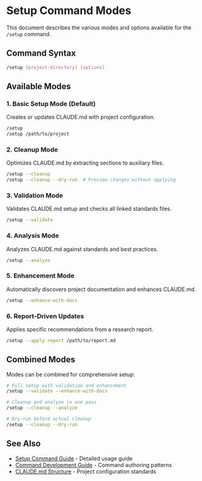# Setup Command Modes

This document describes the various modes and options available for the `/setup` command.

## Command Syntax

```bash
/setup [project-directory] [options]
```

## Available Modes

### 1. Basic Setup Mode (Default)
Creates or updates CLAUDE.md with project configuration.

```bash
/setup
/setup /path/to/project
```

### 2. Cleanup Mode
Optimizes CLAUDE.md by extracting sections to auxiliary files.

```bash
/setup --cleanup
/setup --cleanup --dry-run  # Preview changes without applying
```

### 3. Validation Mode
Validates CLAUDE.md setup and checks all linked standards files.

```bash
/setup --validate
```

### 4. Analysis Mode
Analyzes CLAUDE.md against standards and best practices.

```bash
/setup --analyze
```

### 5. Enhancement Mode
Automatically discovers project documentation and enhances CLAUDE.md.

```bash
/setup --enhance-with-docs
```

### 6. Report-Driven Updates
Applies specific recommendations from a research report.

```bash
/setup --apply-report /path/to/report.md
```

## Combined Modes

Modes can be combined for comprehensive setup:

```bash
# Full setup with validation and enhancement
/setup --validate --enhance-with-docs

# Cleanup and analyze in one pass
/setup --cleanup --analyze

# Dry-run before actual cleanup
/setup --cleanup --dry-run
```

## See Also

- [Setup Command Guide](./setup-command-guide.md) - Detailed usage guide
- [Command Development Guide](./command-development-guide.md) - Command authoring patterns
- [CLAUDE.md Structure](../concepts/directory-protocols.md) - Project configuration standards

